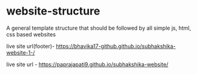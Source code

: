 # website-structure
A general template structure that should be followed by all simple js, html, css based websites

live site url(footer)- https://bhavika17-github.github.io/subhakshika-website-1-/

live site url - https://paprajapati9.github.io/subhakshika-website/
